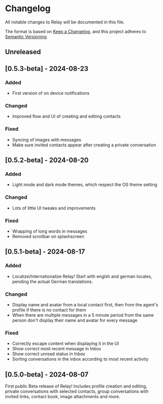# Changelog
All notable changes to Relay will be documented in this file.

The format is based on [Keep a Changelog](https://keepachangelog.com/en/1.0.0/),
and this project adheres to [Semantic Versioning](https://semver.org/spec/v2.0.0.html).

## Unreleased

## [0.5.3-beta] - 2024-08-23

### Added
- First version of on device notifications

### Changed
- Improved flow and UI of creating and editing contacts

### Fixed
- Syncing of images with messages
- Make sure invited contacts appear after creating a private conversation

## [0.5.2-beta] - 2024-08-20

### Added
- Light mode and dark mode themes, which respect the OS theme setting

### Changed
- Lots of little UI tweaks and improvements

### Fixed
- Wrapping of long words in messages
- Removed scrollbar on splashscreen

## [0.5.1-beta] - 2024-08-17

### Added
- Localize/Internationalize Relay! Start with englsh and german locales, pending the actual German translations.

### Changed
- Display name and avatar from a local contact first, then from the agent's profile if there is no contact for them
- When there are multiple messages in a 5 minute period from the same person don't display their name and avatar for every message

### Fixed
- Correctly escape content when displaying it in the UI
- Show correct most recent message in Inbox
- Show correct unread status in Inbox
- Sorting conversations in the inbox according to most recent activity

## [0.5.0-beta] - 2024-08-07
First public Beta release of Relay! Includes profile creation and editing, private conversations with selected contacts, group conversations with invited links, contact book, image attachments and more.